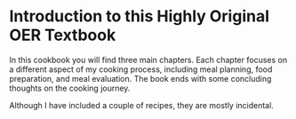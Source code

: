 # Introduction to this Highly Original OER Textbook

In this cookbook you will find three main chapters. Each chapter focuses on a different aspect of my cooking process, including meal planning, food preparation, and meal evaluation. The book ends with some concluding thoughts on the cooking journey.

Although I have included a couple of recipes, they are mostly incidental.
